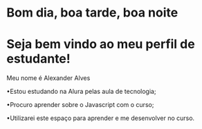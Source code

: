 # Bom dia, boa tarde, boa noite
# Seja bem vindo ao meu perfil de estudante!

Meu nome é Alexander Alves

•Estou estudando na Alura pelas aula de tecnologia;

•Procuro aprender sobre o Javascript com o curso;

•Utilizarei este espaço para aprender e me desenvolver no curso.
